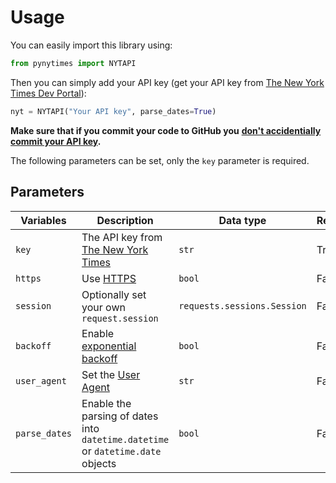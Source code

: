 # Usage

You can easily import this library using:

```python
from pynytimes import NYTAPI
```

Then you can simply add your API key (get your API key from [The New York Times Dev Portal](https://developer.nytimes.com/)):

```python
nyt = NYTAPI("Your API key", parse_dates=True)
```

**Make sure that if you commit your code to GitHub you** [**don't accidentially commit your API key**](https://towardsdatascience.com/how-to-hide-your-api-keys-in-python-fb2e1a61b0a0)**.**

The following parameters can be set, only the `key` parameter is required.

## Parameters

| Variables     | Description                                                                      | Data type                   | Required | Default               |
| ------------- | -------------------------------------------------------------------------------- | --------------------------- | -------- | --------------------- |
| `key`         | The API key from [The New York Times](https://developer.nytimes.com/)            | `str`                       | True     | `None`                |
| `https`       | Use [HTTPS](https://en.wikipedia.org/wiki/HTTPS)                                 | `bool`                      | False    | `True`                |
| `session`     | Optionally set your own `request.session`                                        | `requests.sessions.Session` | False    | `requests.Session()`  |
| `backoff`     | Enable [exponential backoff](https://en.wikipedia.org/wiki/Exponential\_backoff) | `bool`                      | False    | `True`                |
| `user_agent`  | Set the [User Agent](https://en.wikipedia.org/wiki/User\_agent)                  | `str`                       | False    | `pynytimes/[version]` |
| `parse_dates` | Enable the parsing of dates into `datetime.datetime` or `datetime.date` objects  | `bool`                      | False    | `False`               |
